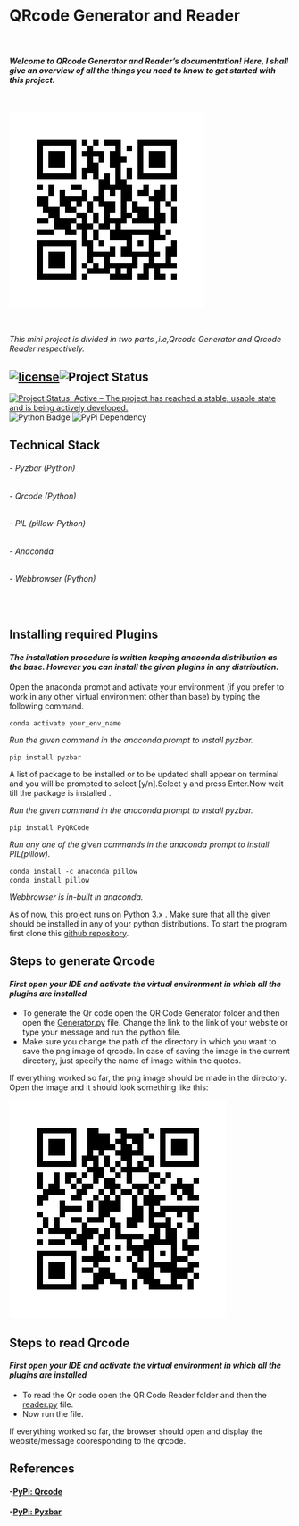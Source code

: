 # QRcode Generator and Reader
&nbsp;

#### *Welcome to QRcode Generator and Reader’s documentation! Here, I shall give an overview of all the things you need to know to get started with this project.*
&nbsp;

![](images/hii.png)
&nbsp;

&nbsp;

*This mini project is divided in two parts ,i.e,Qrcode Generator and Qrcode Reader respectively.*
&nbsp;

## [![license](https://img.shields.io/github/license/DAVFoundation/captain-n3m0.svg?style=flat-square)](https://github.com/kritika-srivastava/Random-Password-Generator/blob/master/LICENSE)![Project Status](https://img.shields.io/badge/Project-Completed-orange)
[![Project Status: Active – The project has reached a stable, usable state and is being actively developed.](https://www.repostatus.org/badges/latest/active.svg)](https://www.repostatus.org/#active)
![Python Badge](https://img.shields.io/badge/Python-3.5%7C3.6%7C3.7-success)
![PyPi Dependency](https://img.shields.io/badge/PyPi-pyzbar-critical)

## Technical Stack
###### - Pyzbar (Python)
###### - Qrcode (Python)
###### - PIL (pillow-Python)
###### - Anaconda
###### - Webbrowser (Python)

&nbsp;


## Installing required Plugins
#### *The installation procedure is written keeping anaconda distribution as the base. However you can install the given plugins in any distribution.*
Open the anaconda prompt and activate your environment (if you prefer to work in any other virtual environment other than base) by typing the following command.
``` 
conda activate your_env_name  
```

*Run the given command in the anaconda prompt to install pyzbar.*
``` 
pip install pyzbar  
```
A list of package to be installed or to be updated shall appear on terminal and you will be prompted to select [y/n].Select y and press Enter.Now wait till the package is installed .
&nbsp;

*Run the given command in the anaconda prompt to install pyzbar.*
``` 
pip install PyQRCode  
```
*Run any one of the given commands in the anaconda prompt to install PIL(pillow).*
``` 
conda install -c anaconda pillow 
conda install pillow 
```
*Webbrowser is in-built in anaconda.*
&nbsp;

As of now, this project runs on Python 3.x . Make sure that all the given should be installed in any of your python distributions. To start the program first clone this [github repository](https://github.com/kritika-srivastava/QR-Code).
&nbsp;

## Steps to generate Qrcode
#### *First open your IDE and activate the virtual environment in which all the plugins are installed*
- To generate the Qr code open the QR Code Generator folder and then open the [Generator.py](https://github.com/kritika-srivastava/QR-Code/blob/master/QR%20Code%20Generator/Generator.py) file. Change the link to the link of your website or type your message and run the python file.
- Make sure you change the path of the directory in which you want to save the png image of qrcode. In case of saving the image in the current directory, just specify the name of image within the quotes.
&nbsp;

If everything worked so far, the png image should be made in the directory. Open the image and it should look something like this:
&nbsp;

<img src="images/profile_qr.png">
&nbsp;

## Steps to read Qrcode
#### *First open your IDE and activate the virtual environment in which all the plugins are installed*
- To read the Qr code open the QR Code Reader folder and then the [reader.py](https://github.com/kritika-srivastava/QR-Code/blob/master/QR%20Code%20Reader/reader.py) file.
- Now run the file.
  &nbsp;

If everything worked so far, the browser should open and display the website/message cooresponding to the qrcode.
&nbsp;


        
## References
#### -[PyPi: Qrcode ](https://pypi.org/project/qrcode/)
#### -[PyPi: Pyzbar](https://pypi.org/project/pyzbar/)


